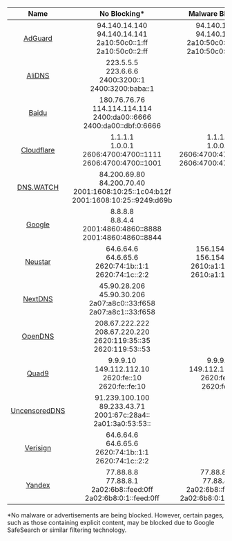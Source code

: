 | Name | No Blocking* | Malware Blocking | Family Friently |
|:----:|:-----------:|:----------------:|:---------------:|
| <a href="https://adguard-dns.io/">AdGuard</a> | 94.140.14.140 <br /> 94.140.14.141 <br /> 2a10:50c0::1:ff <br /> 2a10:50c0::2:ff | 94.140.14.15 <br /> 94.140.15.16 <br /> 2a10:50c0::bad1:ff <br /> 2a10:50c0::bad2:ff | 94.140.14.14 <br /> 94.140.15.15 <br /> 2a10:50c0::ad1:ff <br /> 2a10:50c0::ad2:ff |
| <a href="https://alidns.com/">AliDNS</a> | 223.5.5.5 <br /> 223.6.6.6 <br /> 2400:3200::1 <br /> 2400:3200:baba::1 | | |
| <a href="https://dudns.baidu.com/">Baidu</a> | 180.76.76.76 <br /> 114.114.114.114 <br /> 2400:da00::6666 <br /> 2400:da00::dbf:0:6666 | | |
| <a href="https://1.1.1.1/">Cloudflare</a> | 1.1.1.1 <br /> 1.0.0.1 <br /> 2606:4700:4700::1111 <br /> 2606:4700:4700::1001 | 1.1.1.2 <br /> 1.0.0.2 <br /> 2606:4700:4700::1112 <br /> 2606:4700:4700::1002 | 1.1.1.3 <br /> 1.0.0.3 <br /> 2606:4700:4700::1113 <br /> 2606:4700:4700::1003 |
| <a href="https://dns.watch/">DNS.WATCH</a> | 84.200.69.80 <br /> 84.200.70.40 <br /> 2001:1608:10:25::1c04:b12f <br /> 2001:1608:10:25::9249:d69b |
| <a href="https://developers.google.com/speed/public-dns">Google</a> | 8.8.8.8 <br /> 8.8.4.4 <br /> 2001:4860:4860::8888 <br /> 2001:4860:4860::8844 |
| <a href="https://www.publicdns.neustar/">Neustar</a> | 64.6.64.6 <br /> 64.6.65.6 <br /> 2620:74:1b::1:1 <br /> 2620:74:1c::2:2 | 156.154.70.2 <br /> 156.154.71.2 <br /> 2610:a1:1018::2 <br /> 2610:a1:1019::2 | 156.154.70.3 <br /> 156.154.71.3 <br /> 2610:a1:1018::3 <br /> 2610:a1:1019::3 |
| <a href="https://nextdns.io">NextDNS</a> | 45.90.28.206 <br /> 45.90.30.206 <br /> 2a07:a8c0::33:f658 <br /> 2a07:a8c1::33:f658 |
| <a href="https://www.opendns.com/">OpenDNS</a> | 208.67.222.222 <br /> 208.67.220.220 <br /> 2620:119:35::35 <br /> 2620:119:53::53 |
| <a href="https://www.quad9.net/">Quad9</a> | 9.9.9.10 <br /> 149.112.112.10 <br /> 2620:fe::10 <br /> 2620:fe::fe:10 |9.9.9.9 <br /> 149.112.112.112 <br /> 2620:fe::fe <br /> 2620:fe::9 | 9.9.9.11 <br /> 149.112.112.11 <br /> 2620:fe::11 <br /> 2620:fe::fe:11 |
| <a href="https://blog.uncensoreddns.org/">UncensoredDNS</a> | 91.239.100.100 <br /> 89.233.43.71 <br /> 2001:67c:28a4:: <br /> 2a01:3a0:53:53:: |
| <a href="https://www.verisign.com/">Verisign</a> | 64.6.64.6 <br /> 64.6.65.6 <br /> 2620:74:1b::1:1 <br /> 2620:74:1c::2:2 |
| <a href="https://dns.yandex.com/">Yandex</a> | 77.88.8.8 <br /> 77.88.8.1 <br /> 2a02:6b8::feed:0ff <br /> 2a02:6b8:0:1::feed:0ff | 77.88.8.88 <br /> 77.88.8.2 <br /> 2a02:6b8::feed:bad  <br /> 2a02:6b8:0:1::feed:bad | 77.88.8.7 <br /> 77.88.8.3 <br /> 2a02:6b8::feed:a11 <br /> 2a02:6b8:0:1::feed:a11 |

*No malware or advertisements are being blocked. However, certain pages, such as those containing explicit content, may be blocked due to Google SafeSearch or similar filtering technology.
